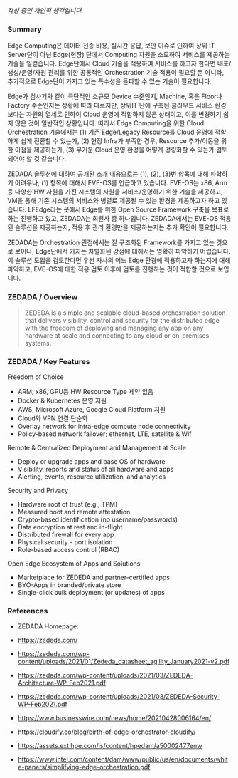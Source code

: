 *작성 중인 개인적 생각입니다.*

### Summary
Edge Computing은 데이터 전송 비용, 실시간 응답, 보안 이슈로 인하여 상위 IT Server단이 아닌 Edge(현장) 단에서 Computing 자원을 소모하여 서비스를 제공하는 기술을 일컫습니다. Edge단에서 Cloud 기술을 적용하여 서비스를 하고자 한다면 배포/생성/운영/자원 관리를 위한 공통적인 Orchestration 기술 적용이 필요할 뿐 아니라, 추가적으로 Edge단이 가지고 있는 특수성을 돌파할 수 있는 기술이 필요합니다.  
  
Edge가 검사기와 같이 극단적인 소규모 Device 수준인지, Machine, 혹은 Floor나 Factory 수준인지는 상황에 따라 다르지만, 상위IT 단에 구축된 클라우드 서비스 환경보다는 자원의 열세로 인하여 Cloud 운영에 적합하지 않은 상태이고, 이를 변경하기 쉽지 않은 것이 일반적인 상황입니다. 따라서 Edge Computing을 위한 Cloud Orchestration 기술에서는 (1) 기존 Edge/Legacy Resource를 Cloud 운영에 적합하게 쉽게 전환할 수 있는가, (2) 현장 Infra가 부족한 경우, Resource 추가/이동을 위한 이점을 제공하는가, (3) 무거운 Cloud 운영 환경을 어떻게 경량화할 수 있는가 검토되어야 할 것 같습니다.  
  
ZEDADA 솔루션에 대하여 공개된 소개 내용으로는 (1), (2), (3)번 항목에 대해 파학하기 어려우나, (1) 항목에 대해서 EVE-OS를 언급하고 있습니다. EVE-OS는 x86, Arm 등 다양한 HW 자원을 가진 시스템의 자원을 서비스/운영하기 위한 기술을 제공하고, VM을 통해 기존 시스템의 서비스와 병렬로 제공될 수 있는 환경을 제공하고자 하고 있습니다. LFEdge라는 곳에서 Edge를 위한 Open Source Framework 구축을 목표로 하는 진행하고 있고, ZEDADA는 회원사 중 하나입니다. ZEDADA에서는 EVE-OS 적용된 솔루션을 제공하는지, 적용 후 관리 환경만을 제공하는지는 추가 확인이 필요합니다.  
  
ZEDADA는 Orchestration 관점에서는 잘 구조화된 Framework를 가지고 있는 것으로 보이나, Edge단에서 가지는 차별화된 강점에 대해서는 명확히 파악하기 어렵습니다. 이 솔루션 도입을 검토한다면 우선 자사의 어느 Edge 환경에 적용하고자 하는지에 대해 파악하고, EVE-OS에 대한 적용 검토 이후에 검토를 진행하는 것이 적합할 것으로 보입니다.


### ZEDADA / Overview
> ZEDEDA is a simple and scalable cloud-based orchestration solution that delivers visibility, control and security for the distributed edge with the freedom of deploying and managing any app on any hardware at scale and connecting to any cloud or on-premises systems.

### ZEDADA / Key Features
Freedom of Choice
- ARM, x86, GPU등 HW Resource Type 제약 없음
- Docker & Kubernetes 운영 지원
- AWS, Microsoft Azure, Google Cloud Platform 지원
- Cloud와 VPN 연결 단순화
- Overlay network for intra-edge compute node connectivity
- Policy-based network failover; ethernet, LTE, satellite & Wif

Remote & Centralized Deployment and Management at Scale
- Deploy or upgrade apps and base OS of hardware
- Visibility, reports and status of all hardware and apps
- Alerting, events, resource utilization, and analytics 

Security and Privacy
- Hardware root of trust (e.g., TPM)
- Measured boot and remote attestation
- Crypto-based identification (no username/passwords)
- Data encryption at rest and in-flight
- Distributed firewall for every app
- Physical security - port isolation
- Role-based access control (RBAC)

Open Edge Ecosystem of Apps and Solutions
- Marketplace for ZEDEDA and partner-certified apps
- BYO-Apps in branded/private store
- Single-click bulk deployment (or updates) of apps

### References  
- ZEDADA Homepage: 
- https://zededa.com/
- https://zededa.com/wp-content/uploads/2021/01/Zededa_datasheet_agility_January2021-v2.pdf
- https://zededa.com/wp-content/uploads/2021/03/ZEDEDA-Architecture-WP-Feb2021.pdf
- https://zededa.com/wp-content/uploads/2021/03/ZEDEDA-Security-WP-Feb2021.pdf

- https://www.businesswire.com/news/home/20210428006164/en/
- https://cloudify.co/blog/birth-of-edge-orchestrator-cloudify/
- https://assets.ext.hpe.com/is/content/hpedam/a50002477enw
- https://www.intel.com/content/dam/www/public/us/en/documents/white-papers/simplifying-edge-orchestration.pdf
